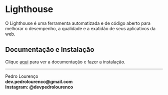 # Lighthouse

O Lighthouse é uma ferramenta automatizada e de código aberto para melhorar o desempenho, a qualidade e a exatidão de seus aplicativos da web.

## Documentação e Instalação

Clique [aqui](https://chrome.google.com/webstore/detail/lighthouse/blipmdconlkpinefehnmjammfjpmpbjk?hl=pt-BR) para ver a documentação e fazer a instalação.


<hr>
<stong>Pedro Lourenço</strong><br>
<Strong>dev.pedrolourenco@gmail.com</strong><br>
<Strong>Instagram: @devpedrolourenco</strong>